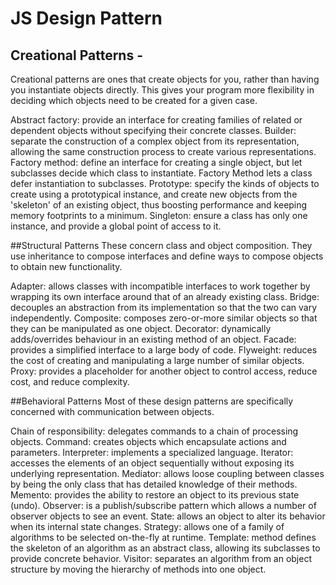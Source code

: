 # JS Design Pattern

## Creational Patterns -
 Creational patterns are ones that create objects for you, rather than having you instantiate objects directly. This gives your   program more flexibility in deciding which objects need to be created for a given case.

Abstract factory: provide an interface for creating families of related or dependent objects without specifying their concrete classes.
Builder: separate the construction of a complex object from its representation, allowing the same construction process to create various representations.
Factory method: define an interface for creating a single object, but let subclasses decide which class to instantiate. Factory Method lets a class defer instantiation to subclasses.
Prototype: specify the kinds of objects to create using a prototypical instance, and create new objects from the 'skeleton' of an existing object, thus boosting performance and keeping memory footprints to a minimum.
Singleton: ensure a class has only one instance, and provide a global point of access to it.


##Structural Patterns
These concern class and object composition. They use inheritance to compose interfaces and define ways to compose objects to obtain new functionality.

Adapter: allows classes with incompatible interfaces to work together by wrapping its own interface around that of an already existing class.
Bridge: decouples an abstraction from its implementation so that the two can vary independently.
Composite: composes zero-or-more similar objects so that they can be manipulated as one object.
Decorator: dynamically adds/overrides behaviour in an existing method of an object.
Facade: provides a simplified interface to a large body of code.
Flyweight: reduces the cost of creating and manipulating a large number of similar objects.
Proxy: provides a placeholder for another object to control access, reduce cost, and reduce complexity.


##Behavioral Patterns
Most of these design patterns are specifically concerned with communication between objects.

Chain of responsibility: delegates commands to a chain of processing objects.
Command: creates objects which encapsulate actions and parameters.
Interpreter: implements a specialized language.
Iterator: accesses the elements of an object sequentially without exposing its underlying representation.
Mediator: allows loose coupling between classes by being the only class that has detailed knowledge of their methods.
Memento: provides the ability to restore an object to its previous state (undo).
Observer: is a publish/subscribe pattern which allows a number of observer objects to see an event.
State: allows an object to alter its behavior when its internal state changes.
Strategy: allows one of a family of algorithms to be selected on-the-fly at runtime.
Template: method defines the skeleton of an algorithm as an abstract class, allowing its subclasses to provide concrete behavior.
Visitor: separates an algorithm from an object structure by moving the hierarchy of methods into one object.

